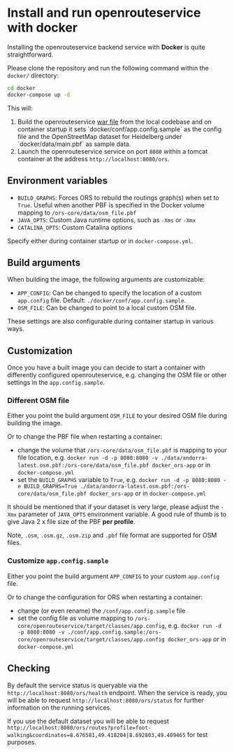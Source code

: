 # Install and run openrouteservice with docker

Installing the openrouteservice backend service with **Docker** is quite straightforward.

Please clone the repository and run the following command within the `docker/` directory:

```bash
cd docker
docker-compose up -d
```

This will:

1. Build the openrouteservice [war file](https://www.wikiwand.com/en/WAR_(file_format)) from the local codebase and on container startup it sets `docker/conf/app.config.sample` as the config file and the OpenStreetMap dataset for Heidelberg under `docker/data/main.pbf` as sample data.
2. Launch the openrouteservice service on port `8080` within a tomcat container at the address `http://localhost:8080/ors`.

## Environment variables

- `BUILD_GRAPHS`: Forces ORS to rebuild the routings graph(s) when set to `True`. Useful when another PBF is specified in the Docker volume mapping to `/ors-core/data/osm_file.pbf`
- `JAVA_OPTS`: Custom Java runtime options, such as `-Xms` or `-Xmx`
- `CATALINA_OPTS`: Custom Catalina options

Specify either during container startup or in `docker-compose.yml`.

## Build arguments

When building the image, the following arguments are customizable:

- `APP_CONFIG`: Can be changed to specify the location of a custom `app.config` file. Default: `./docker/conf/app.config.sample`.
- `OSM_FILE`: Can be changed to point to a local custom OSM file.

These settings are also configurable during container startup in various ways.

## Customization

Once you have a built image you can decide to start a container with differently configured openrouteservice, e.g. changing the OSM file or other settings in the `app.config.sample`.

### Different OSM file

Either you point the build argument `OSM_FILE` to your desired OSM file during building the image.

Or to change the PBF file when restarting a container:
- change the volume that `/ors-core/data/osm_file.pbf` is mapping to your file location, e.g. `docker run -d -p 8080:8080 -v ./data/andorra-latest.osm.pbf:/ors-core/data/osm_file.pbf docker_ors-app` or in `docker-compose.yml`
- set the `BUILD_GRAPHS` variable to `True`, e.g. `docker run -d -p 8080:8080 -e BUILD_GRAPHS=True ./data/andorra-latest.osm.pbf:/ors-core/data/osm_file.pbf docker_ors-app` or in `docker-compose.yml`

It should be mentioned that if your dataset is very large, please adjust the `-Xmx` parameter of `JAVA_OPTS` environment variable. A good rule of thumb is to give Java 2 x file size of the PBF **per profile**.

Note, `.osm`, `.osm.gz`, `.osm.zip` and `.pbf` file format are supported for OSM files.

### Customize `app.config.sample`

Either you point the build argument `APP_CONFIG` to your custom `app.config` file.

Or to change the configuration for ORS when restarting a container:
- change (or even rename) the `/conf/app.config.sample` file
- set the config file as volume mapping to `/ors-core/openrouteservice/target/classes/app.config`, e.g. `docker run -d -p 8080:8080 -v ./conf/app.config.sample:/ors-core/openrouteservice/target/classes/app.config docker_ors-app` or in `docker-compose.yml`

## Checking

By default the service status is queryable via the `http://localhost:8080/ors/health` endpoint. When the service is ready, you will be able to request `http://localhost:8080/ors/status` for further information on the running services.

If you use the default dataset you will be able to request `http://localhost:8080/ors/routes?profile=foot-walking&coordinates=8.676581,49.418204|8.692803,49.409465` for test purposes.
